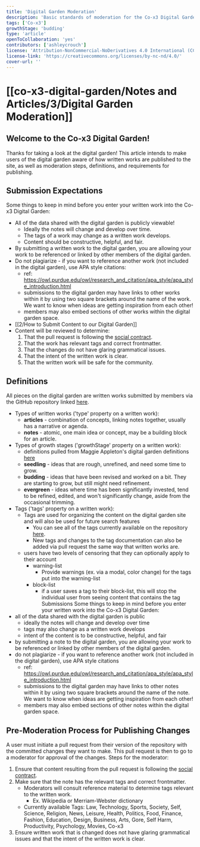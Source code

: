 ```yaml
---
title: 'Digital Garden Moderation'
description: 'Basic standards of moderation for the Co-x3 Digital Garden'
tags: ['Co-x3']
growthStage: 'budding'
type: 'article'
openToCollaboration: 'yes'
contributors: ['ashleycrouch']
license: 'Attribution-NonCommercial-NoDerivatives 4.0 International (CC BY-NC-ND 4.0)'
license-link: 'https://creativecommons.org/licenses/by-nc-nd/4.0/'
cover-url: ''
---
```

# [[co-x3-digital-garden/Notes and Articles/3/Digital Garden Moderation]]
## Welcome to the Co-x3 Digital Garden! 
Thanks for taking a look at the digital garden! This article intends to make users of the digital garden aware of how written works are published to the site, as well as moderation steps, definitions, and requirements for publishing. 

## Submission Expectations
Some things to keep in mind before you enter your written work into the Co-x3 Digital Garden: 
- All of the data shared with the digital garden is publicly viewable!
	- Ideally the notes will change and develop over time.
	- The tags of a work may change as a written work develops.
	- Content should be constructive, helpful, and fair.
- By submitting a written work to the digital garden, you are allowing your work to be referenced or linked by other members of the digital garden. 
- Do not plagiarize - if you want to reference another work (not included in the digital garden), use APA style citations: 
	- ref: https://owl.purdue.edu/owl/research_and_citation/apa_style/apa_style_introduction.html
	- submissions to the digital garden may have links to other works within it by using two square brackets around the name of the work. We want to know when ideas are getting inspiration from each other!
	- members may also embed sections of other works within the digital garden space. 
- [[2/How to Submit Content to our Digital Garden]]
- Content will be reviewed to determine:
	1. That the pull request is following the [social contract](https://join.co-x3.com/social-contract).
	2. That the work has relevant tags and correct frontmatter.
	3. That the changes do not have glaring grammatical issues.
	4. That the intent of the written work is clear.
	5. That the written work will be safe for the community. 

## Definitions 
All pieces on the digital garden are written works submitted by members via the GitHub repository linked [here](https://github.com/thex3family/digital-garden-notes). 
- Types of written works ('type' property on a written work):
	- **articles** - combination of concepts, linking notes together, usually has a narrative or agenda.
	- **notes** - atomic, one main idea or concept, may be a building block for an article.
- Types of growth stages ('growthStage' property on a written work):
	- definitions pulled from Maggie Appleton's digital garden definitions [here](https://maggieappleton.com/garden-history)
	- **seedling** - ideas that are rough, unrefined, and need some time to grow.
	- **budding** - ideas that have been revised and worked on a bit. They are starting to grow, but still might need refinement.
	- **evergreen** - ideas where time has been significantly invested, tend to be refined, edited, and won't significantly change, aside from the occasional trimming.
- Tags ('tags' property on a written work):
	- Tags are used for organizing the content on the digital garden site and will also be used for future search features
		- You can see all of the tags currently available on the repository [here](https://github.com/thex3family/digital-garden-notes/tree/main/Tags).
		- New tags and changes to the tag documentation can also be added via pull request the same way that written works are. 
	- users have two levels of censoring that they can optionally apply to their account 
		- warning-list
			- Provide warnings (ex. via a modal, color change) for the tags put into the warning-list
		- block-list 
			- if a user saves a tag to their block-list, this will stop the individual user from seeing content that contains the tag
Submissions
Some things to keep in mind before you enter your written work into the Co-x3 Digital Garden: 
- all of the data shared with the digital garden is public 
	- ideally the notes will change and develop over time 
	- tags may also change as a written work develops 
	- intent of the content is to be constructive, helpful, and fair 
- by submitting a note to the digital garden, you are allowing your work to be referenced or linked by other members of the digital garden. 
- do not plagiarize - if you want to reference another work (not included in the digital garden), use APA style citations 
	- ref: https://owl.purdue.edu/owl/research_and_citation/apa_style/apa_style_introduction.html
	- submissions to the digital garden may have links to other notes within it by using two square brackets around the name of the note. We want to know when ideas are getting inspiration from each other!
	- members may also embed sections of other notes within the digital garden space. 

## Pre-Moderation Process for Publishing Changes 
A user must initiate a pull request from their version of the repository with the committed changes they want to make. This pull request is then to go to a moderator for approval of the changes. 
Steps for the moderator: 
1. Ensure that content resulting from the pull request is following the [social contract](https://join.co-x3.com/social-contract).
2. Make sure that the note has the relevant tags and correct frontmatter.
	- Moderators will consult reference material to determine tags relevant to the written work.
		- Ex. Wikipedia or Merriam-Webster dictionary 
	- Currently available Tags: Law, Technology, Sports, Society, Self, Science, Religion, News, Leisure, Health, Politics, Food, Finance, Fashion, Education, Design, Business, Arts, Gore, Self Harm, Productivity, Psychology, Movies, Co-x3
3. Ensure written work that is changed does not have glaring grammatical issues and that the intent of the written work is clear.
